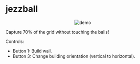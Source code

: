 # jezzball

<p align="center">
  <img src="https://user-images.githubusercontent.com/63266536/149038199-6d7da035-79ef-4b21-be99-1bd98e12046f.png", title="demo"/>
</p>

Capture 70% of the grid without touching the balls!

Controls:

* Button 1: Build wall.
* Button 3: Change building orientation (vertical to horizontal).
